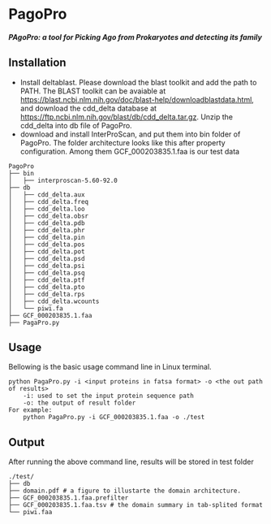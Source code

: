 # PagoPro
##### PAgoPro: a tool for Picking Ago from Prokaryotes and detecting its family

## Installation
- Install deltablast. Please download the blast toolkit and add the path to PATH.
The BLAST toolkit can be avaiable at https://blast.ncbi.nlm.nih.gov/doc/blast-help/downloadblastdata.html, and download the cdd_delta database at https://ftp.ncbi.nlm.nih.gov/blast/db/cdd_delta.tar.gz. Unzip the cdd_delta into db file of PagoPro.
- download and install InterProScan, and put them into bin folder of PagoPro.
The folder architecture looks like this after property configuration. Among them GCF_000203835.1.faa is our test data
```
PagoPro
├── bin
│   ├── interproscan-5.60-92.0
├── db
│   ├── cdd_delta.aux
│   ├── cdd_delta.freq
│   ├── cdd_delta.loo
│   ├── cdd_delta.obsr
│   ├── cdd_delta.pdb
│   ├── cdd_delta.phr
│   ├── cdd_delta.pin
│   ├── cdd_delta.pos
│   ├── cdd_delta.pot
│   ├── cdd_delta.psd
│   ├── cdd_delta.psi
│   ├── cdd_delta.psq
│   ├── cdd_delta.ptf
│   ├── cdd_delta.pto
│   ├── cdd_delta.rps
│   ├── cdd_delta.wcounts
│   └── piwi.fa
├── GCF_000203835.1.faa
├── PagaPro.py
```

## Usage 
Bellowing is the basic usage command line in Linux terminal.
```
python PagaPro.py -i <input proteins in fatsa format> -o <the out path of results>
    -i: used to set the input protein sequence path
    -o: the output of result folder
For example:
    python PagaPro.py -i GCF_000203835.1.faa -o ./test
```
## Output
After running the above command line, results will be stored in test folder
```
./test/
├── db
├── domain.pdf # a figure to illustarte the domain architecture.
├── GCF_000203835.1.faa.prefilter
├── GCF_000203835.1.faa.tsv # the domain summary in tab-splited format
└── piwi.faa
```
